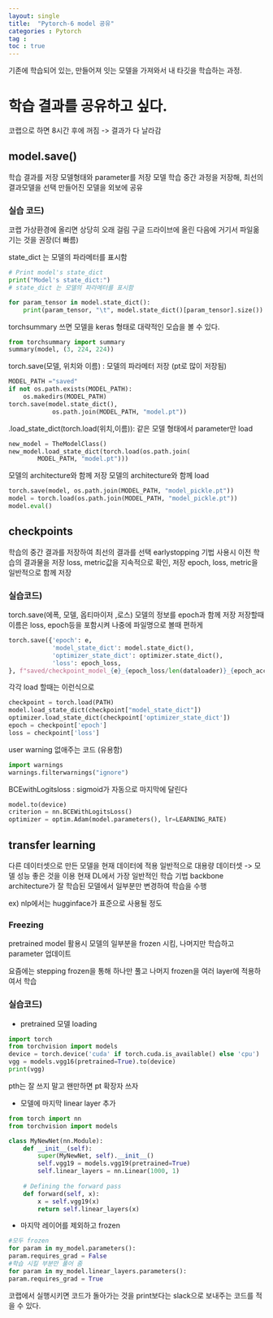 ```yaml
---
layout: single
title:  "Pytorch-6 model 공유"
categories : Pytorch
tag : 
toc : true
---
```


기존에 학습되어 있는, 만들어져 잇는 모델을 가져와서 내 타깃을 학습하는 과정.

# 학습 결과를 공유하고 싶다.

코랩으로 하면 8시간 후에 꺼짐 -> 결과가 다 날라감

##  model.save()
학습 결과를 저장
모델형태와 parameter를 저장
모델 학습 중간 과정을 저장해, 최선의 결과모델을 선택
만들어진 모델을 외보에 공유


### 실습 코드)
코랩 가상환경에 올리면 상당히 오래 걸림
구글 드라이브에 올린 다음에 거기서 파일옮기는 것을 권장(더 빠름)


state_dict 는 모델의 파라메터를 표시함 
```python
# Print model's state_dict
print("Model's state_dict:")
# state_dict 는 모델의 파라메터를 표시함 

for param_tensor in model.state_dict():
	print(param_tensor, "\t", model.state_dict()[param_tensor].size())

```


torchsummary 쓰면 모델을 keras 형태로 대략적인 모습을 볼 수 있다.
```python
from torchsummary import summary
summary(model, (3, 224, 224))
```


torch.save(모델, 위치와 이름) : 모델의 파라메터 저장 (pt로 많이 저장됨)
```python
MODEL_PATH ="saved"
if not os.path.exists(MODEL_PATH):
	os.makedirs(MODEL_PATH)
torch.save(model.state_dict(),
			os.path.join(MODEL_PATH, "model.pt"))
```



.load_state_dict(torch.load(위치,이름)): 같은 모델 형태에서 parameter만 load
```python
new_model = TheModelClass()
new_model.load_state_dict(torch.load(os.path.join(
		MODEL_PATH, "model.pt")))
```


모델의 architecture와 함께 저장
모델의 architecture와 함께 load
```python
torch.save(model, os.path.join(MODEL_PATH, "model_pickle.pt"))
model = torch.load(os.path.join(MODEL_PATH, "model_pickle.pt"))
model.eval()
```


## checkpoints
학습의 중간 결과를 저장하여 최선의 결과를 선택
earlystopping 기법 사용시 이전 학습의 결과물을 저장
loss, metric값을 지속적으로 확인, 저장
epoch, loss, metric을 일반적으로 함께 저장


### 실습코드)
torch.save(에폭, 모델, 옵티마이저 ,로스) 모델의 정보를 epoch과 함께 저장
저장할때 이름은 loss, epoch등을 포함시켜 나중에 파일명으로 볼때 편하게
```python
torch.save({'epoch': e,			
			'model_state_dict': model.state_dict(),			
			'optimizer_state_dict': optimizer.state_dict(),			
			'loss': epoch_loss,
}, f"saved/checkpoint_model_{e}_{epoch_loss/len(dataloader)}_{epoch_acc/len(dataloader)}.pt")
```

각각 load 할때는 이런식으로
```python
checkpoint = torch.load(PATH)
model.load_state_dict(checkpoint["model_state_dict"])
optimizer.load_state_dict(checkpoint['optimizer_state_dict'])
epoch = checkpoint['epoch']
loss = checkpoint['loss']
```




user warning 없애주는 코드 (유용함)
```python
import warnings
warnings.filterwarnings("ignore")
```


BCEwithLogitsloss : sigmoid가 자동으로 마지막에 달린다
```python
model.to(device)
criterion = nn.BCEWithLogitsLoss()
optimizer = optim.Adam(model.parameters(), lr=LEARNING_RATE)
```



## transfer learning
다른 데이터셋으로 만든 모델을 현재 데이터에 적용
일반적으로 대용량 데이터셋 -> 모델 성능 좋은 것을 이용
현재 DL에서 가장 일반적인 학습 기법
backbone architecture가 잘 학습된 모델에서 일부분만 변경하여 학습을 수행

ex) nlp에서는 hugginface가 표준으로 사용될 정도

### Freezing 
pretrained model 활용시 모델의 일부분을 frozen 시킴, 나머지만 학습하고 parameter 업데이트

요즘에는 stepping frozen을 통해 하나만 풀고 나머지 frozen을 여러 layer에 적용하여서 학습


### 실습코드)

+ pretrained 모델 loading
```python
import torch
from torchvision import models
device = torch.device('cuda' if torch.cuda.is_available() else 'cpu')
vgg = models.vgg16(pretrained=True).to(device)
print(vgg)
```

pth는 잘 쓰지 말고 왠만하면 pt 확장자 쓰자

+ 모델에 마지막 linear layer 추가
```python
from torch import nn
from torchvision import models

class MyNewNet(nn.Module):
	def __init__(self):
		super(MyNewNet, self).__init__()
		self.vgg19 = models.vgg19(pretrained=True)
		self.linear_layers = nn.Linear(1000, 1)
		
	# Defining the forward pass
	def forward(self, x):
		x = self.vgg19(x)
		return self.linear_layers(x)
```

+ 마지막 레이어를 제외하고 frozen
```python
#모두 frozen
for param in my_model.parameters():
param.requires_grad = False
#학습 시킬 부분만 풀어 줌
for param in my_model.linear_layers.parameters():
param.requires_grad = True
```


코랩에서 실행시키면 코드가 돌아가는 것을 print보다는 slack으로 보내주는 코드를 적을 수 있다.
